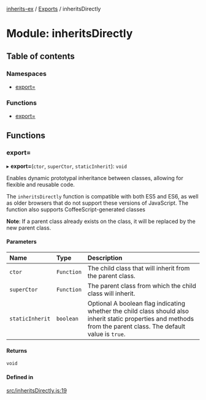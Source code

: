 [inherits-ex](../README.md) / [Exports](../modules.md) / inheritsDirectly

# Module: inheritsDirectly

## Table of contents

### Namespaces

- [export&#x3D;](inheritsDirectly.export_.md)

### Functions

- [export&#x3D;](inheritsDirectly.md#export&#x3D;)

## Functions

### export&#x3D;

▸ **export=**(`ctor`, `superCtor`, `staticInherit`): `void`

Enables dynamic prototypal inheritance between classes, allowing for flexible and reusable code.

The `inheritsDirectly` function is compatible with both ES5 and ES6, as well as older browsers that do not support these versions of JavaScript.
The function also supports CoffeeScript-generated classes

**Note**: If a parent class already exists on the class, it will be replaced by the new parent class.

#### Parameters

| Name | Type | Description |
| :------ | :------ | :------ |
| `ctor` | `Function` | The child class that will inherit from the parent class. |
| `superCtor` | `Function` | The parent class from which the child class will inherit. |
| `staticInherit` | `boolean` | Optional A boolean flag indicating whether the child class should also inherit static properties and methods from the parent class. The default value is `true`. |

#### Returns

`void`

#### Defined in

[src/inheritsDirectly.js:19](https://github.com/snowyu/inherits-ex.js/blob/2bbec9d/src/inheritsDirectly.js#L19)
